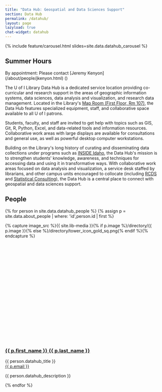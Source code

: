 ```yaml
---
title: "Data Hub: Geospatial and Data Sciences Support"
section: Data Hub
permalink: /datahub/
layout: page
lazyload: true
chat-widget: datahub
---
```


{% include feature/carousel.html slides=site.data.datahub_carousel %}

<div class="alert alert-info mt-3 mb-3" role="alert">
<!--<h2 class="alert-heading h5"><span class="fas fa-clock"></span> Semester Hours</h2>
<p>Librarian assistance is available Monday - Friday, 11am - 3pm.<br>
Visit us in the Map Room (Library 107), chat online (icon in lower right), or call (208) 885-7724</p>-->
<h2 class="alert-heading h5"><span class="fas fa-clock"></span> Summer Hours</h2>
<p>By appointment: Please contact [Jeremy Kenyon](/about/people/jkenyon.html) (<jkenyon@uidaho.edu>)</p>
</div>

The U of I Library Data Hub is a dedicated service location providing co-curricular and research support in the areas of geographic information systems, data sciences, data analysis and visualization, and research data management.
Located in the Library's [Map Room (First Floor, Rm 107)](/about/maps.html#lg=1&slide=0), the Data Hub features specialized equipment, staff, and collaborative space available to all U of I patrons.

Students, faculty, and staff are invited to get help with topics such as GIS, Git, R, Python, Excel, and data-related tools and information resources.
Collaborative work areas with large displays are available for consultations and general use, as well as powerful desktop computer workstations.

Building on the Library's long history of curating and disseminating data collections under programs such as [INSIDE Idaho](https://insideidaho.org/), the Data Hub's mission is to strengthen students' knowledge, awareness, and techniques for accessing data and using it in transformative ways. 
With collaborative work areas focused on data analysis and visualization, a service desk staffed by librarians, and other campus units encouraged to collocate (including [RCDS](https://www.iids.uidaho.edu/rcds.php) and [Statistical Consulting](https://www.uidaho.edu/sci/mathstat/centers/scc)), the Data Hub is a central place to connect with geospatial and data sciences support.

## People

{% for person in site.data.datahub_people %}
{% assign p = site.data.about_people | where: 'id',person.id | first %}
<div class="border rounded mt-3">
    <div class="row no-gutters">
        <div class="col-md-3 p-3">
            {% capture image_src %}{{ site.lib-media }}{% if p.image %}/directory/{{ p.image }}{% else %}/directory/tower_icon_gold_sq.png{% endif %}{% endcapture %}
            <img src="data:image/svg+xml,%3Csvg xmlns='http://www.w3.org/2000/svg' viewBox='0 0 3 2'%3E%3C/svg%3E" data-src="{{ image_src }}" class="lazyload img-fluid rounded" alt="portrait of {{ p.last_name }}">
        </div>
        <div class="col-md-9 p-3">
            <h3><a href="{{ '/about/people/' | relative_url }}{{ p.id }}.html" title="View the profile for {{ p.last_name }}">{{ p.first_name }} {{ p.last_name }}</a></h3>
            <p class="h5">{{ person.datahub_title }} <br><a href="mailto:{{ p.email }}">{{ p.email }}</a></p>
            <p>{{ person.datahub_description }}</p>
        </div>
    </div>
</div>
{% endfor %}
